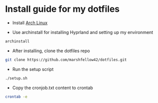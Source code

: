 # Install guide for my dotfiles

- Install [Arch Linux](https://archlinux.org/download/)

- Use archinstall for installing Hyprland and setting up my environment
```bash
archinstall
```

- After installing, clone the dotfiles repo
```bash
git clone https://github.com/marshfellow42/dotfiles.git
```

- Run the setup script
```bash
./setup.sh
```

- Copy the cronjob.txt content to crontab
```bash
crontab -e
```
